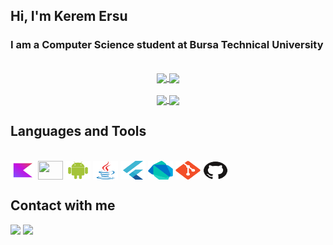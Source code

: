 <h2 align="left">Hi, I'm Kerem Ersu</h2>
<h3 align="left">I am a Computer Science student at Bursa Technical University</h3>

</br>

<div align="center">
    <a href="https://github.com/keremersu35/github-profile-views-counter">
        <img align="center" src="https://komarev.com/ghpvc/?username=keremersu35&color=f75c7e">
    </a>
    <a href="https://github.com/keremersu35?tab=followers">
        <img align="center"  src="https://img.shields.io/github/followers/keremersu35?style=flat-square&color=f75c7e">
    </a>
</br>

<a href="https://github.com/keremersu35">
    </br>
<img align="center" height="180em" src="https://github-readme-stats.vercel.app/api?username=keremersu35&show_icons=true&theme=dracula&include_all_commits=true&count_private=true"/>
<img align="center" height="180em" src="https://github-readme-stats.vercel.app/api/top-langs/?username=keremersu35&layout=compact&langs_count=7&theme=dracula"/></a>
</div>

<h2>Languages and Tools</h2>
<div style="display: inline_block"><br>
  <img align="center" height="30" width="40" src="https://raw.githubusercontent.com/devicons/devicon/master/icons/kotlin/kotlin-original.svg">
  <img align="center" height="30" width="40" src="https://raw.githubusercontent.com/devicons/devicon/master/icons/jetpack-compose/jetpack-compose-original.svg">
  <img align="center" height="30" width="40" src="https://raw.githubusercontent.com/devicons/devicon/master/icons/android/android-original.svg">
  <img align="center" height="30" width="40" src="https://raw.githubusercontent.com/devicons/devicon/master/icons/java/java-original.svg">
  <img align="center" height="30" width="40" src="https://raw.githubusercontent.com/devicons/devicon/master/icons/flutter/flutter-original.svg">
  <img align="center" height="30" width="40" src="https://raw.githubusercontent.com/devicons/devicon/master/icons/dart/dart-original.svg">
  <img align="center" height="30" width="40" src="https://raw.githubusercontent.com/devicons/devicon/master/icons/git/git-original.svg">
  <img align="center" height="30" width="40" src="https://raw.githubusercontent.com/devicons/devicon/master/icons/github/github-original.svg">

</div>
    
<h2>Contact with me</h2>
<a href = "mailto:keremersu35@gmail.com"><img src="https://img.shields.io/badge/-Gmail-%23333?style=for-the-badge&logo=gmail&logoColor=white" target="_blank"></a>
<a href="https://www.linkedin.com/in/kerem-ersu-0082ba194/" target="_blank"><img src="https://img.shields.io/badge/-LinkedIn-%230077B5?style=for-the-badge&logo=linkedin&logoColor=white" target="_blank"></a>
</br>
